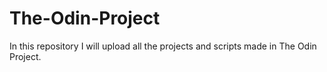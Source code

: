 # The-Odin-Project
In this repository I will upload all the projects and scripts made in The Odin Project.
